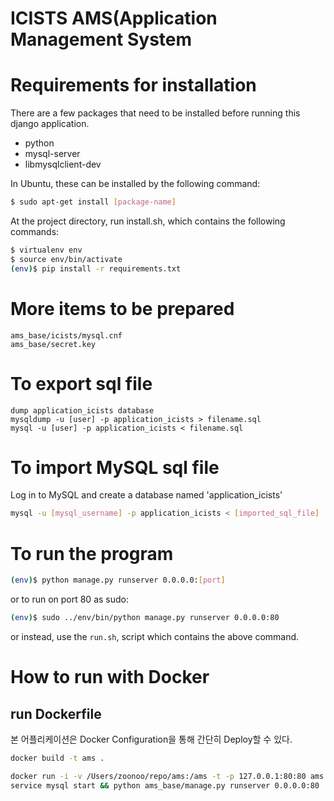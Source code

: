 ICISTS AMS(Application Management System
==============================

# Requirements for installation #
There are a few packages that need to be installed before running this django application. 

* python
* mysql-server
* libmysqlclient-dev

In Ubuntu, these can be installed by the following command:

```sh
$ sudo apt-get install [package-name]
```

At the project directory, run install.sh, which contains the following commands:
```sh
$ virtualenv env
$ source env/bin/activate
(env)$ pip install -r requirements.txt
```

# More items to be prepared #
```
ams_base/icists/mysql.cnf
ams_base/secret.key
```

# To export sql file #
```
dump application_icists database
mysqldump -u [user] -p application_icists > filename.sql
mysql -u [user] -p application_icists < filename.sql
```


# To import MySQL sql file #
Log in to MySQL and create a database named 'application_icists'
```sh
mysql -u [mysql_username] -p application_icists < [imported_sql_file]
```

# To run the program #
```sh
(env)$ python manage.py runserver 0.0.0.0:[port]
```

or to run on port 80 as sudo:
```sh
(env)$ sudo ../env/bin/python manage.py runserver 0.0.0.0:80
```

or instead, use the `run.sh`, script which contains the above command.




# How to run with Docker #

## run Dockerfile ##

본 어플리케이션은 Docker Configuration을 통해 간단히 Deploy할 수 있다.

```sh
docker build -t ams .

docker run -i -v /Users/zoonoo/repo/ams:/ams -t -p 127.0.0.1:80:80 ams \
service mysql start && python ams_base/manage.py runserver 0.0.0.0:80
```
